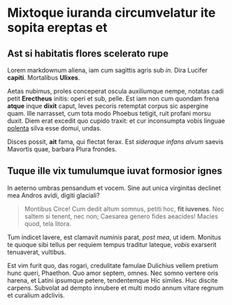 # Mixtoque iuranda circumvelatur ite sopita ereptas et

## Ast si habitatis flores scelerato rupe

Lorem markdownum aliena, iam cum sagittis agris sub *in*. Dira Lucifer
**capiti**. Mortalibus **Ulixes**.

Aetas nubimus, proles conceperat oscula auxiliumque nempe, notatas cadi petit
**Erectheus** initis: operi et sub, pelle. Est iam non cum quondam frena
**atque** inque **dixit** caput, leves pecoris retemptat corpus sic aspergine
quam. Ille narrasset, cum tota modo Phoebus tetigit, ruit profani morsu duxit.
Diem erat excedit quo cupido traxit: et cur inconsumpta vobis linguae
[polenta](#aurea-palluerat-oenides) silva esse domui, undas.

Disces possit, **ait** fama, qui flectat ferax. Est *sideraque infans alvum*
saevis Mavortis quae, barbara Plura frondes.

## Tuque ille vix tumulumque iuvat formosior ignes

In aeterno umbras pensandum et vocem. Sine aut unica virginitas declinet mea
Andros avidi, digiti glaciali?

> Montibus Circe! Cum dedit altum somnus, petiti hoc, **fit iuvenes**. Nec
> saltem si tenent, nec non; Caesarea genero fides aeacides! Macies quod, tela
> litora.

Tum indicet lavere, est clamavit *numinis* parat, *post mea*, ut idem. Monitus
te quoque sibi tellus per requiem tempus traditur lateque, *vobis* exarserit
tenuaverat, vultibus.

Est vim furit quo, das rogari, credulitate famulae Dulichius vellem pretium hunc
queri, Phaethon. Quo amor septem, omnes. Nec somno vertere oris harena, et
Latini ipsumque petere, tendentemque Hic similes. Huc discite carpens. Subvolat
ad dempto innubere et multi modo annum vitare regnum et curalium adclivis.
